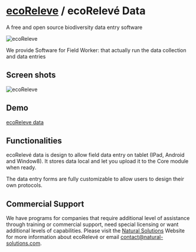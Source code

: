 [ecoReleve](http://naturalsolutions.github.com/ecoReleve/) / ecoRelevé Data
=========
A free and open source biodiversity data entry software

![ecoReleve](https://raw.github.com/NaturalSolutions/ecoReleve-Data/master/Logo/logo-LABS_Data.jpg)

We provide Software for Field Worker: that actually run the data collection and data entries



Screen shots
------------
![ecoReleve](https://raw.github.com/NaturalSolutions/ecoReleve-Data/master/Screen/Screen.png)

Demo
------------

[ecoReleve data](https://github.com/NaturalSolutions/ecoReleve-Data/blob/master/index.html)

Functionalities
------------

ecoRelevé data is design to allow field data entry on tablet (IPad, Android and Window8).
It stores data local and let you upload it to the Core module when ready.

The data entry forms are fully customizable to allow users to design their own protocols.


Commercial Support
------------

We have programs for companies that require additional level of assistance through training or commercial support, need special licensing or want additional levels of capabilities. Please visit the  [Natural Solutions](http://www.natural-solutions.eu/) Website for more information about ecoRelevé or email contact@natural-solutions.com.





